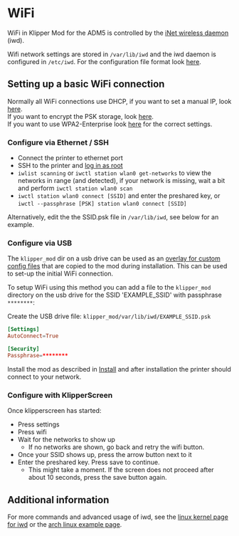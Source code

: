 # WiFi

WiFi in Klipper Mod for the ADM5 is controlled by the [iNet wireless daemon](https://iwd.wiki.kernel.org/) (iwd). 

Wifi network settings are stored in `/var/lib/iwd` and the iwd daemon is configured in `/etc/iwd`. For the configuration file format look [here](https://iwd.wiki.kernel.org/networkconfigurationsettings).

## Setting up a basic WiFi connection

Normally all WiFi connections use DHCP, if you want to set a manual IP, look [here](https://iwd.wiki.kernel.org/ipconfiguration). <br />
If you want to encrypt the PSK storage, look [here](https://iwd.wiki.kernel.org/profile_encryption). <br />
If you want to use WPA2-Enterprise look [here](https://iwd.wiki.kernel.org/networkconfigurationsettings) for the correct settings.

### Configure via Ethernet / SSH

* Connect the printer to ethernet port
* SSH to the printer and [log in as root](../README.md)
* `iwlist scanning` or `iwctl station wlan0 get-networks`  to view the networks in range (and detected), if your network is missing, wait a bit and perform `iwctl station wlan0 scan`
* `iwctl station wlan0 connect [SSID]` and enter the preshared key, or `iwctl --passphrase [PSK] station wlan0 connect [SSID]`

Alternatively, edit the the SSID.psk file in `/var/lib/iwd`, see below for an example.

### Configure via USB

The `klipper_mod` dir on a usb drive can be used as an [overlay for custom config files](INSTALL.md) that are copied to the mod during installation. This can be used to set-up the initial WiFi connection.

To setup WiFi using this method you can add a file to the `klipper_mod` directory on the usb drive for the SSID 'EXAMPLE_SSID' with passphrase `********`:

Create the USB drive file: `klipper_mod/var/lib/iwd/EXAMPLE_SSID.psk`
```conf
[Settings]
AutoConnect=True

[Security]
Passphrase=********
```

Install the mod as described in [Install](INSTALL.md) and after installation the printer should connect to your network.

### Configure with KlipperScreen

Once klipperscreen has started:
* Press settings
* Press wifi
* Wait for the networks to show up
  * If no networks are shown, go back and retry the wifi button. 
* Once your SSID shows up, press the arrow button next to it
* Enter the preshared key. Press save to continue. 
  * This might take a moment. If the screen does not proceed after about 10 seconds, press the save button again.


## Additional information

For more commands and advanced usage of iwd, see the [linux kernel page for iwd](https://iwd.wiki.kernel.org/gettingstarted) or the [arch linux example page](https://wiki.archlinux.org/title/iwd).
